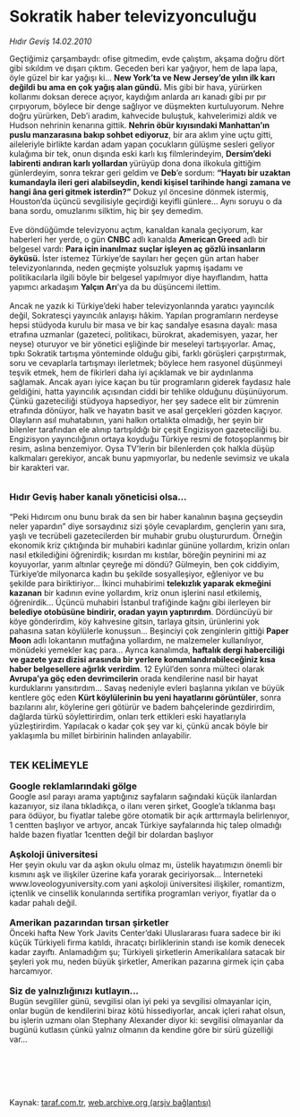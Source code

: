 # Sokratik haber televizyonculuğu

*Hıdır Geviş 14.02.2010*

<div class="taraf_structure_2col_1zq">
<div class="margen_n">



 <p>Geçtiğimiz çarşambaydı: ofise gitmedim, evde çalıştım, akşama doğru dört gibi sıkıldım ve dışarı çıktım. Geceden beri kar yağıyor, hem de lapa lapa, öyle güzel bir kar yağışı ki... <b>New York’ta ve New Jersey’de yılın ilk karı değildi bu ama en çok yağış alan gündü.</b> Mis gibi bir hava, yürürken kollarımı doksan derece açıyor, kaydığım anlarda arı kanadı gibi pır pır çırpıyorum, böylece bir denge sağlıyor ve düşmekten kurtuluyorum. Nehre doğru yürürken, Deb’i aradım, kahvecide buluştuk, kahvelerimizi aldık ve Hudson nehrinin kenarına gittik. <b>Nehrin öbür kıyısındaki Manhattan’ın puslu manzarasına bakıp sohbet ediyoruz</b>, bir ara aklım yine uçtu gitti, aileleriyle birlikte kardan adam yapan çocukların gülüşme sesleri geliyor kulağıma bir tek, onun dışında eski karlı kış filmlerindeyim, <b>Dersim’deki labirenti andıran karlı yollardan </b>yürüyüp dona dona ilkokula gittiğim günlerdeyim, sonra tekrar geri geldim ve <b>Deb</b>’e sordum: <b>“Hayatı bir uzaktan kumandayla ileri geri alabilseydin, kendi kişisel tarihinde hangi zamana ve hangi âna geri gitmek isterdin?”</b> Dokuz yıl öncesine dönmek istermiş, Houston’da üçüncü sevgilisiyle geçirdiği keyifli günlere... Aynı soruyu o da bana sordu, omuzlarımı silktim, hiç bir şey demedim. <br/><br/>Eve döndüğümde televizyonu açtım, kanaldan kanala geçiyorum, kar haberleri her yerde, o gün <b>CNBC</b> adlı kanalda <b>American Greed</b> adlı bir belgesel vardı: <b>Para için inanılmaz suçlar işleyen aç gözlü insanların öyküsü.</b> İster istemez Türkiye’de sayıları her geçen gün artan haber televizyonlarında, neden geçmişte yolsuzluk yapmış işadamı ve politikacılarla ilgili böyle bir belgesel yapılmıyor diye hayıflandım, hatta yapımcı arkadaşım <b>Yalçın Arı</b>’ya da bu düşüncemi ilettim. <br/><br/>Ancak ne yazık ki Türkiye’deki haber televizyonlarında yaratıcı yayıncılık değil, Sokratesçi yayıncılık anlayışı hâkim. Yapılan programların nerdeyse hepsi stüdyoda kurulu bir masa ve bir kaç sandalye esasına dayalı: masa etrafına uzmanlar (gazeteci, politikacı, bürokrat, akademisyen, yazar, her neyse) oturuyor ve bir yönetici eşliğinde bir meseleyi tartışıyorlar. Amaç, tıpkı Sokratik tartışma yönteminde olduğu gibi, farklı görüşleri çarpıştırmak, soru ve cevaplarla tartışmayı ilerletmek; böylece hem rasyonel düşünmeyi teşvik etmek, hem de fikirleri daha iyi açıklamak ve bir aydınlanma sağlamak. Ancak ayarı iyice kaçan bu tür programların giderek faydasız hale geldiğini, hatta yayıncılık açısından ciddi bir tehlike olduğunu düşünüyorum. Çünkü gazeteciliği stüdyoya hapsediyor, her şey sadece elit bir zümrenin etrafında dönüyor, halk ve hayatın basit ve asal gerçekleri gözden kaçıyor. Olayların asıl muhatabının, yani halkın ortalıkta olmadığı, her şeyin bir bilenler tarafından ele alınıp tartışıldığı bir çeşit Engizisyon gazeteciliği bu. Engizisyon yayıncılığının ortaya koyduğu Türkiye resmi de fotoşoplanmış bir resim, aslına benzemiyor. Oysa TV’lerin bir bilenlerden çok halkla düşüp kalkmaları gerekiyor, ancak bunu yapmıyorlar, bu nedenle sevimsiz ve ukala bir karakteri var.<b> <br/><br/><br/><font size="3">Hıdır Geviş haber kanalı yöneticisi olsa...</font></b><font size="3"> <br/></font><br/>“Peki Hıdırcım onu bunu bırak da sen bir haber kanalının başına geçseydin neler yapardın” diye sorsaydınız sizi şöyle cevaplardım, gençlerin yanı sıra, yaşlı ve tecrübeli gazetecilerden bir muhabir grubu oluştururdum. Örneğin ekonomik kriz çıktığında bir muhabiri kadınlar gününe yollardım, krizin onları nasıl etkilediğini öğrenirdik; kısırdan mı kıstılar, böreğin peynirini mi az koyuyorlar, yarım altınlar çeyreğe mi döndü? Gülmeyin, ben çok ciddiyim, Türkiye’de milyonarca kadın bu şekilde sosyalleşiyor, eğleniyor ve bu şekilde para biriktiriyor... İkinci muhabirimi <b>telekızlık yaparak ekmeğini kazanan</b> bir kadının evine yollardım, kriz onun işlerini nasıl etkilemiş, öğrenirdik... Üçüncü muhabiri İstanbul trafiğinde kağnı gibi ilerleyen bir <b>belediye otobüsüne bindirir, oradan yayın yaptırırdım</b>. Dördüncüyü bir köye gönderirdim, köy kahvesine gitsin, tarlaya gitsin, ürünlerini yok pahasına satan köylülerle konuşsun... Beşinciyi çok zenginlerin gittiği <b>Paper Moon</b> adlı lokantanın mutfağına yollardım, ne malzemeler kullanılıyor, mönüdeki yemekler kaç para... Ayrıca kanalımda, <b>haftalık dergi haberciliği ve gazete yazı dizisi arasında bir yerlere konumlandırabileceğiniz kısa haber belgesellere ağırlık verirdim</b>. 12 Eylül’den sonra mülteci olarak <b>Avrupa’ya göç eden devrimcilerin</b> orada kendilerine nasıl bir hayat kurduklarını yansıtırdım... Savaş nedeniyle evleri başlarına yıkılan ve büyük kentlere göç eden <b>Kürt köylülerinin bu yeni hayatlarını görüntüler</b>, sonra bazılarını alır, köylerine geri götürür ve badem bahçelerinde gezdirirdim, dağlarda türkü söylettirirdim, onları terk ettikleri eski hayatlarıyla yüzleştirirdim. Yapılacak o kadar çok şey var ki, çünkü ancak böyle bir yaklaşımla bu millet birbirinin halinden anlayabilir.<b> <br/><br/><br/><font size="4">TEK KELİMEYLE</font></b><b> <br/><br/><font size="3">Google reklamlarındaki gölge</font></b> <br/>Google asıl parayı arama yaptığınız sayfaların sağındaki küçük ilanlardan kazanıyor, siz ilana tıkladıkça, o ilanı veren şirket, Google’a tıklanma başı para ödüyor, bu fiyatlar talebe göre otomatik bir açık arttırmayla belirlenıyor, 1 centten başlıyor ve artıyor, ancak Türkiye sayfalarında hiç talep olmadığı halde bazen fiyatlar 1centten değil bir dolardan başlıyor<b> <br/><br/><font size="3">Aşkoloji üniversitesi</font></b><font size="3"> <br/></font>Her şeyin okulu var da aşkın okulu olmaz mı, üstelik hayatımızın önemli bir kısmını aşk ve ilişkiler üzerine kafa yorarak geciriyorsak... İnterneteki www.loveologyuniversity.com yani aşkoloji üniversitesi ilişkiler, romantizm, içtenlik ve cinsellik konularında sertifika programları veriyor, fiyatlar da o kadar pahalı değil. <b><br/><br/><font size="3">Amerikan pazarından tırsan şirketler</font></b> <br/>Önceki hafta New York Javits Center’daki Uluslararası fuara sadece bir iki küçük Türkiyeli firma katıldı, ihracatçı birliklerinin standı ise komik denecek kadar zayıftı. Anlamadığım şu; Türkiyeli şirketlerin Amerikalılara satacak bir şeyleri yok mu, neden büyük şirketler, Amerikan pazarına girmek için çaba harcamıyor.<b> <br/><br/><font size="3">Siz de yalnızlığınızı kutlayın...</font></b><font size="3"> <br/></font>Bugün sevgililer günü, sevgilisi olan iyi peki ya sevgilisi olmayanlar için, onlar bugün de kendilerini biraz kötü hissediyorlar, ancak içleri rahat olsun, bu işlerin uzmanı olan Stephany Alexander diyor ki: sevgilisi olmayanlar da bugünü kutlasın çünkü yalnız olmanın da kendine göre bir sürü güzelliği var...</p>
<br/>
<br/>
<br/>



<br/>


<div id="taraf_not">
</div>

</div>


</div>

Kaynak: [taraf.com.tr](http://www.taraf.com.tr:80/makale/10015.htm), [web.archive.org (arşiv bağlantısı)](http://web.archive.org/web/20100228171840/http://www.taraf.com.tr:80/makale/10015.htm)
